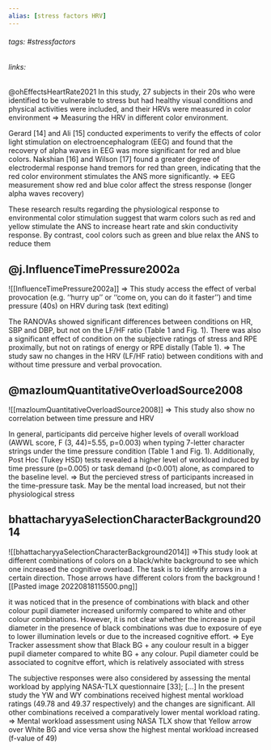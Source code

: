```yaml
---
alias: [stress factors HRV]
---
```

###### tags: #stressfactors  
###### links:  

@ohEffectsHeartRate2021
 In this study, 27 subjects in their 20s who were identified to be vulnerable to stress but had healthy visual conditions and physical activities were included, and their HRVs were measured in color environment
=> Measuring the HRV in different color environment.

Gerard [14] and Ali [15] conducted experiments to verify the effects of color light stimulation on electroencephalogram (EEG) and found that the recovery of alpha waves in EEG was more significant for red and blue colors. Nakshian [16] and Wilson [17] found a greater degree of electrodermal response hand tremors for red than green, indicating that the red color environment stimulates the ANS more significantly.
=> EEG  measurement show red and blue color affect the stress response (longer alpha waves recovery)

These research results regarding the physiological response to environmental color stimulation suggest that warm colors such as red and yellow stimulate the ANS to increase heart rate and skin conductivity response. By contrast, cool colors such as green and blue relax the ANS to reduce them


## @j.InfluenceTimePressure2002a
![[InfluenceTimePressure2002a]]
=> This study access the effect of verbal provocation (e.g. ‘‘hurry up’’ or ‘‘come on, you can do it faster’’) and time pressure  (40s) on HRV during task (text editing)

The RANOVAs showed significant differences between conditions on HR, SBP and DBP, but not on the LF/HF ratio (Table 1 and Fig. 1). There was also a significant effect of condition on the subjective ratings of stress and RPE proximally, but not on ratings of energy or RPE distally (Table 1).
=> The study saw no changes in the HRV (LF/HF ratio) between conditions with and without time pressure and verbal provocation. 


## @mazloumQuantitativeOverloadSource2008
![[mazloumQuantitativeOverloadSource2008]]
=> This study also show no correlation between time pressure and HRV

In general, participants did perceive higher levels of overall workload (AWWL score, F (3, 44)=5.55, p=0.003) when typing 7-letter character strings under the time pressure condition (Table 1 and Fig. 1). Additionally, Post Hoc (Tukey HSD) tests revealed a higher level of workload induced by time pressure (p=0.005) or task demand (p<0.001) alone, as compared to the baseline level.
=> But the percieved stress of participants increased in the time-pressure task. May be the mental load increased, but not their physiological stress

## bhattacharyyaSelectionCharacterBackground2014
![[bhattacharyyaSelectionCharacterBackground2014]]
=>This study look at different combinations of colors on a black/white background to see which one increased the cognitive overload. The task is to identify arrows in a certain direction. Those arrows have different colors from the background
	![[Pasted image 20220818115500.png]]

it was noticed that in the presence of combinations with black and other colour pupil diameter increased uniformly compared to white and other colour combinations. However, it is not clear whether the increase in pupil diameter in the presence of black combinations was due to exposure of eye to lower illumination levels or due to the increased cognitive effort.
=> Eye Tracker assessment show that  Black BG + any coulour result in a bigger pupil diameter compared to white BG + any colour. Pupil diameter could be associated to cognitve effort, which is relatively associated with stress

The subjective responses were also considered by assessing the mental workload by applying NASA-TLX questionnaire [33]; [...]
In the present study the YW and WY combinations received highest mental workload ratings (49.78 and 49.37 respectively) and the changes are significant. All other combinations received a comparatively lower mental workload rating.
=> Mental workload assessment using NASA TLX show that Yellow arrow over White BG and vice versa show the highest mental workload increased (f-value of 49)
